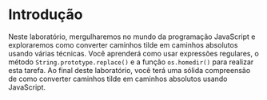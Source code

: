 # Introdução

Neste laboratório, mergulharemos no mundo da programação JavaScript e exploraremos como converter caminhos tilde em caminhos absolutos usando várias técnicas. Você aprenderá como usar expressões regulares, o método `String.prototype.replace()` e a função `os.homedir()` para realizar esta tarefa. Ao final deste laboratório, você terá uma sólida compreensão de como converter caminhos tilde em caminhos absolutos usando JavaScript.
